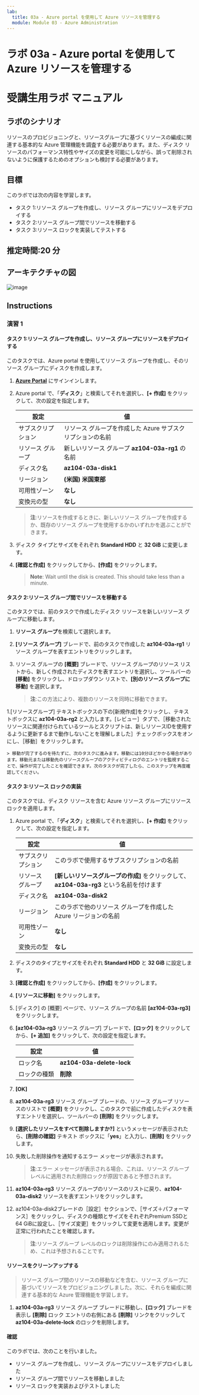```yaml
---
lab:
  title: 03a - Azure portal を使用して Azure リソースを管理する
  module: Module 03 - Azure Administration
---
```


# <a name="lab-03a---manage-azure-resources-by-using-the-azure-portal"></a>ラボ 03a - Azure portal を使用して Azure リソースを管理する
# <a name="student-lab-manual"></a>受講生用ラボ マニュアル

## <a name="lab-scenario"></a>ラボのシナリオ

リソースのプロビジョニングと、リソースグループに基づくリソースの編成に関連する基本的な Azure 管理機能を調査する必要があります。また、ディスク リソースのパフォーマンス特性やサイズの変更を可能にしながら、誤って削除されないように保護するためのオプションも検討する必要があります。

## <a name="objectives"></a>目標

このラボでは次の内容を学習します。

+ タスク 1:リソース グループを作成し、リソース グループにリソースをデプロイする
+ タスク 2:リソース グループ間でリソースを移動する
+ タスク 3:リソース ロックを実装してテストする

## <a name="estimated-timing-20-minutes"></a>推定時間:20 分

## <a name="architecture-diagram"></a>アーキテクチャの図

![image](../media/lab03a.png)

## <a name="instructions"></a>Instructions

### <a name="exercise-1"></a>演習 1

#### <a name="task-1-create-resource-groups-and-deploy-resources-to-resource-groups"></a>タスク 1:リソース グループを作成し、リソース グループにリソースをデプロイする

このタスクでは、Azure portal を使用してリソース グループを作成し、そのリソース グループにディスクを作成します。

1. [**Azure Portal**](http://portal.azure.com) にサインインします。

1. Azure portal で、「**ディスク**」と検索してそれを選択し、**[+ 作成]** をクリックして、次の設定を指定します。

    |設定|値|
    |---|---|
    |サブスクリプション| リソース グループを作成した Azure サブスクリプションの名前 |
    |リソース グループ| 新しいリソース グループ **az104-03a-rg1** の名前 |
    |ディスク名| **az104-03a-disk1** |
    |リージョン| **(米国) 米国東部** |
    |可用性ゾーン| **なし** |
    |変換元の型| **なし** |

    >**注**:リソースを作成するときに、新しいリソース グループを作成するか、既存のリソース グループを使用するかのいずれかを選ぶことができます。

1. ディスク タイプとサイズをそれぞれ **Standard HDD** と **32 GiB** に変更します。

1. **[確認と作成]** をクリックしてから、**[作成]** をクリックします。

    ><bpt id="p1">**</bpt>Note<ept id="p1">**</ept>: Wait until the disk is created. This should take less than a minute.

#### <a name="task-2-move-resources-between-resource-groups"></a>タスク 2:リソース グループ間でリソースを移動する 

このタスクでは、前のタスクで作成したディスク リソースを新しいリソース グループに移動します。 

1. **リソース グループ**を検索して選択します。 

1. **[リソース グループ]** ブレードで、前のタスクで作成した **az104-03a-rg1** リソース グループを表すエントリをクリックします。

1. リソース グループの **[概要]** ブレードで、リソース グループのリソース リストから、新しく作成されたディスクを表すエントリを選択し、ツールバーの **[移動]** をクリックし、ドロップダウン リストで、**[別のリソース グループに移動]** を選択します。

    >**注**:この方法により、複数のリソースを同時に移動できます。 

1.[リソースグループ] テキストボックスの下の[新規作成]をクリックし、テキストボックスに **az104-03a-rg2** と入力します。[レビュー］タブで、［移動されたリソースに関連付けられているツールとスクリプトは、新しリソースIDを使用するように更新するまで動作しないことを理解しました］チェックボックスをオンにし、［移動］をクリックします。 

    > 移動が完了するのを待たずに、次のタスクに進みます。移動には10分ほどかかる場合があります。移動元または移動先のリソースグループのアクティビティログのエントリを監視することで、操作が完了したことを確認できます。次のタスクが完了したら、このステップを再度確認してください。

#### <a name="task-3-implement-resource-locks"></a>タスク 3:リソース ロックの実装

このタスクでは、ディスク リソースを含む Azure リソース グループにリソース ロックを適用します。

1. Azure portal で、「**ディスク**」と検索してそれを選択し、**[+ 作成]** をクリックして、次の設定を指定します。

    |設定|値|
    |---|---|
    |サブスクリプション| このラボで使用するサブスクリプションの名前 |
    |リソース グループ| **[新しいリソースグループの作成]** をクリックして、**az104-03a-rg3** という名前を付けます |
    |ディスク名| **az104-03a-disk2** |
    |リージョン| このラボで他のリソース グループを作成した Azure リージョンの名前 |
    |可用性ゾーン| **なし** |
    |変換元の型| **なし** |

1. ディスクのタイプとサイズをそれぞれ **Standard HDD** と **32 GiB** に設定します。

1. **[確認と作成]** をクリックしてから、**[作成]** をクリックします。

1. **[リソースに移動]** をクリックします。

1. [ディスク] の [概要] ページで、リソース グループの名前 **[az104-03a-rg3]** をクリックします。

1. **[az104-03a-rg3** リソース グループ] ブレードで、**[ロック]** をクリックしてから、**[+ 追加]** をクリックして、次の設定を指定します。

    |設定|値|
    |---|---|
    |ロック名| **az104-03a-delete-lock** |
    |ロックの種類| **削除** |
    
1. **[OK]**    

1. **az104-03a-rg3** リソース グループ ブレードの、リソース グループ リソースのリストで **[概要]** をクリックし、このタスクで前に作成したディスクを表すエントリを選択し、ツールバーの **[削除]** をクリックします。 

1. **[選択したリソースをすべて削除しますか?]** というメッセージが表示されたら、**[削除の確認]** テキスト ボックスに「**yes**」と入力し、**[削除]** をクリックします。

1. 失敗した削除操作を通知するエラー メッセージが表示されます。 

    >**注**:エラー メッセージが表示される場合、これは、リソース グループ レベルに適用された削除ロックが原因であると予想されます。

1. **az104-03a-rg3** リソース グループのリソースのリストに戻り、**az104-03a-disk2** リソースを表すエントリをクリックします。 

1. az104-03a-disk2ブレードの［設定］セクションで、［サイズ＋パフォーマンス］をクリックし、ディスクの種類とサイズをそれぞれPremium SSDと64 GiBに設定し、［サイズ変更］をクリックして変更を適用します。変更が正常に行われたことを確認します。

    >**注**:リソース グループ レベルのロックは削除操作にのみ適用されるため、これは予想されることです。 

#### <a name="clean-up-resources"></a>リソースをクリーンアップする

   >リソース グループ間のリソースの移動などを含む、リソース グループに基づいてリソースをプロビジョニングしました。次に、それらを編成に関連する基本的な Azure 管理機能を学習します。

1. **az104-03a-rg3** リソース グループ ブレードに移動し、**[ロック]** ブレードを表示し **[削除]** ロック エントリの右側にある **[削除]** リンクをクリックして **az104-03a-delete-lock** のロックを削除します。

#### <a name="review"></a>確認

このラボでは、次のことを行いました。

- リソース グループを作成し、リソース グループにリソースをデプロイしました
- リソース グループ間でリソースを移動しました
- リソース ロックを実装およびテストしました
